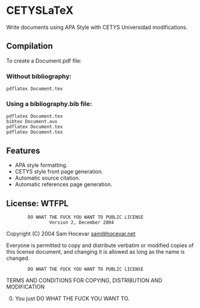 # CETYSLaTeX

Write documents using APA Style with CETYS Universidad modifications.

## Compilation

To create a Document.pdf file:

### Without bibliography:

    pdflatex Document.tex

### Using a bibliography.bib file:

    pdflatex Document.tex
    bibtex Document.aux
    pdflatex Document.tex
    pdflatex Document.tex 

## Features

* APA style formatting.
* CETYS style front page generation.
* Automatic source citation.
* Automatic references page generation.

## License: WTFPL

            DO WHAT THE FUCK YOU WANT TO PUBLIC LICENSE
                    Version 2, December 2004

 Copyright (C) 2004 Sam Hocevar <sam@hocevar.net>

 Everyone is permitted to copy and distribute verbatim or modified
 copies of this license document, and changing it is allowed as long
 as the name is changed.

            DO WHAT THE FUCK YOU WANT TO PUBLIC LICENSE
   TERMS AND CONDITIONS FOR COPYING, DISTRIBUTION AND MODIFICATION

  0. You just DO WHAT THE FUCK YOU WANT TO.
